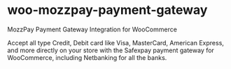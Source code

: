 # woo-mozzpay-payment-gateway
MozzPay Payment Gateway Integration for WooCommerce

Accept all type Credit, Debit card like Visa, MasterCard, American Express, and more directly on your store with the Safexpay payment gateway for WooCommerce, including Netbanking for all the banks.

